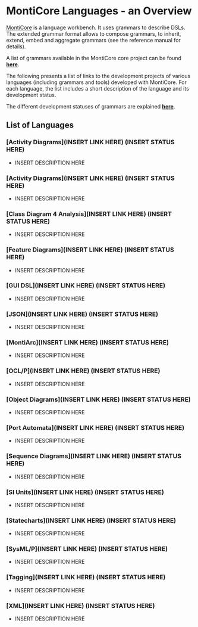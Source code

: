 <!-- (c) https://github.com/MontiCore/monticore -->

# MontiCore Languages - an Overview

[MontiCore](http://www.monticore.de) is a language workbench. It uses 
grammars to describe DSLs. The extended 
grammar format allows to compose grammars, to inherit, extend, embed
and aggregate grammars (see the reference manual for details).

A list of grammars available in the MontiCore core project can be found 
[**here**](monticore-grammar/src/main/grammars/de/monticore/GRAMMARS.md).

The following presents a list of links to the development projects 
of various languages (including grammars and tools) developed with 
MontiCore. For each language, the list includes a short description 
of the language and its development status.

The different development statuses of grammars are explained 
[**here**](00.org/Explanations/StatusOfGrammars.md).

## List of Languages

### [Activity Diagrams](INSERT LINK HERE) (INSERT STATUS HERE)
* INSERT DESCRIPTION HERE
  
### [Activity Diagrams](INSERT LINK HERE) (INSERT STATUS HERE)
* INSERT DESCRIPTION HERE

### [Class Diagram 4 Analysis](INSERT LINK HERE) (INSERT STATUS HERE)
* INSERT DESCRIPTION HERE

### [Feature Diagrams](INSERT LINK HERE) (INSERT STATUS HERE)
* INSERT DESCRIPTION HERE

### [GUI DSL](INSERT LINK HERE) (INSERT STATUS HERE)
* INSERT DESCRIPTION HERE

### [JSON](INSERT LINK HERE) (INSERT STATUS HERE)
* INSERT DESCRIPTION HERE

### [MontiArc](INSERT LINK HERE) (INSERT STATUS HERE)
* INSERT DESCRIPTION HERE

### [OCL/P](INSERT LINK HERE) (INSERT STATUS HERE)
* INSERT DESCRIPTION HERE

### [Object Diagrams](INSERT LINK HERE) (INSERT STATUS HERE)
* INSERT DESCRIPTION HERE

### [Port Automata](INSERT LINK HERE) (INSERT STATUS HERE)
* INSERT DESCRIPTION HERE

### [Sequence Diagrams](INSERT LINK HERE) (INSERT STATUS HERE)
* INSERT DESCRIPTION HERE

### [SI Units](INSERT LINK HERE) (INSERT STATUS HERE)
* INSERT DESCRIPTION HERE

### [Statecharts](INSERT LINK HERE) (INSERT STATUS HERE)
* INSERT DESCRIPTION HERE

### [SysML/P](INSERT LINK HERE) (INSERT STATUS HERE)
* INSERT DESCRIPTION HERE

### [Tagging](INSERT LINK HERE) (INSERT STATUS HERE)
* INSERT DESCRIPTION HERE

### [XML](INSERT LINK HERE) (INSERT STATUS HERE)
* INSERT DESCRIPTION HERE

